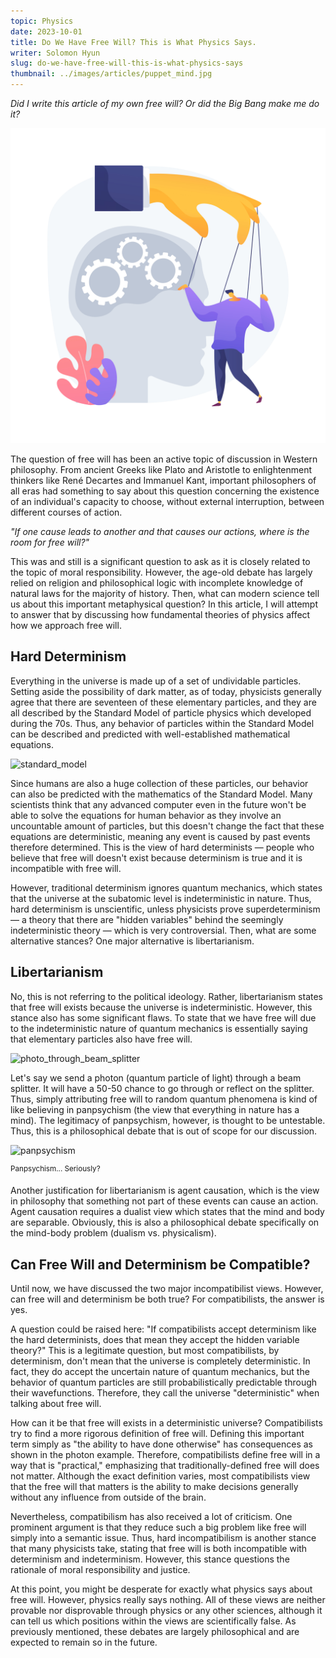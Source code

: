 ```yaml
---
topic: Physics
date: 2023-10-01
title: Do We Have Free Will? This is What Physics Says.
writer: Solomon Hyun
slug: do-we-have-free-will-this-is-what-physics-says
thumbnail: ../images/articles/puppet_mind.jpg
---
```

*Did I write this article of my own free will? Or did the Big Bang make me do it?*

![puppet_mind](../images/articles/puppet_mind.jpg)

The question of free will has been an active topic of discussion in Western philosophy. From ancient Greeks like Plato and Aristotle to enlightenment thinkers like René Decartes and Immanuel Kant, important philosophers of all eras had something to say about this question concerning the existence of an individual's capacity to choose, without external interruption, between different courses of action. 

*"If one cause leads to another and that causes our actions, where is the room for free will?"*

This was and still is a significant question to ask as it is closely related to the topic of moral responsibility. However, the age-old debate has largely relied on religion and philosophical logic with incomplete knowledge of natural laws for the majority of history. Then, what can modern science tell us about this important metaphysical question? In this article, I will attempt to answer that by discussing how fundamental theories of physics affect how we approach free will.

## Hard Determinism
Everything in the universe is made up of a set of undividable particles. Setting aside the possibility of dark matter, as of today, physicists generally agree that there are seventeen of these elementary particles, and they are all described by the Standard Model of particle physics which developed during the 70s. Thus, any behavior of particles within the Standard Model can be described and predicted with well-established mathematical equations. 

![standard_model](https://d2r55xnwy6nx47.cloudfront.net/uploads/2020/10/SM_graphic-FINAL_T02.svg)

Since humans are also a huge collection of these particles, our behavior can also be predicted with the mathematics of the Standard Model. Many scientists think that any advanced computer even in the future won't be able to solve the equations for human behavior as they involve an uncountable amount of particles, but this doesn't change the fact that these equations are deterministic, meaning any event is caused by past events therefore determined. This is the view of hard determinists — people who believe that free will doesn't exist because determinism is true and it is incompatible with free will.

However, traditional determinism ignores quantum mechanics, which states that the universe at the subatomic level is indeterministic in nature. Thus, hard determinism is unscientific, unless physicists prove superdeterminism — a theory that there are "hidden variables" behind the seemingly indeterministic theory — which is very controversial. Then, what are some alternative stances? One major alternative is libertarianism.

## Libertarianism
No, this is not referring to the political ideology. Rather, libertarianism states that free will exists because the universe is indeterministic. However, this stance also has some significant flaws. To state that we have free will due to the indeterministic nature of quantum mechanics is essentially saying that elementary particles also have free will. 

![photo_through_beam_splitter](https://www.researchgate.net/publication/350301821/figure/fig1/AS:11431281119330436@1676057584797/A-beam-splitter-reflects-50-of-the-incident-light-and-transmits-50-of-the-incident.jpg)

Let's say we send a photon (quantum particle of light) through a beam splitter. It will have a 50-50 chance to go through or reflect on the splitter. Thus, simply attributing free will to random quantum phenomena is kind of like believing in panpsychism (the view that everything in nature has a mind). The legitimacy of panpsychism, however, is thought to be untestable. Thus, this is a philosophical debate that is out of scope for our discussion.

![panpsychism](https://altexploit.files.wordpress.com/2017/04/558845_518908904786866_1359300997_n3.jpg)

<sup>Panpsychism... Seriously?</sup>

Another justification for libertarianism is agent causation, which is the view in philosophy that something not part of these events can cause an action. Agent causation requires a dualist view which states that the mind and body are separable. Obviously, this is also a philosophical debate specifically on the mind-body problem (dualism vs. physicalism).

## Can Free Will and Determinism be Compatible?
Until now, we have discussed the two major incompatibilist views. However, can free will and determinism be both true? For compatibilists,  the answer is yes. 

A question could be raised here: "If compatibilists accept determinism like the hard determinists, does that mean they accept the hidden variable theory?" This is a legitimate question, but most compatibilists, by determinism, don't mean that the universe is completely deterministic. In fact, they do accept the uncertain nature of quantum mechanics, but the behavior of quantum particles are still probabilistically predictable through their wavefunctions. Therefore, they call the universe "deterministic" when talking about free will. 

How can it be that free will exists in a deterministic universe? Compatibilists try to find a more rigorous definition of free will. Defining this important term simply as "the ability to have done otherwise" has consequences as shown in the photon example. Therefore, compatibilists define free will in a way that is "practical," emphasizing that traditionally-defined free will does not matter. Although the exact definition varies, most compatibilists view that the free will that matters is the ability to make decisions generally without any influence from outside of the brain. 

Nevertheless, compatibilism has also received a lot of criticism. One prominent argument is that they reduce such a big problem like free will simply into a semantic issue. Thus, hard incompatibilism is another stance that many physicists take, stating that free will is both incompatible with determinism and indeterminism. However, this stance questions the rationale of moral responsibility and justice. 

At this point, you might be desperate for exactly what physics says about free will. However, physics really says nothing. All of these views are neither provable nor disprovable through physics or any other sciences, although it can tell us which positions within the views are scientifically false. As previously mentioned, these debates are largely philosophical and are expected to remain so in the future.
